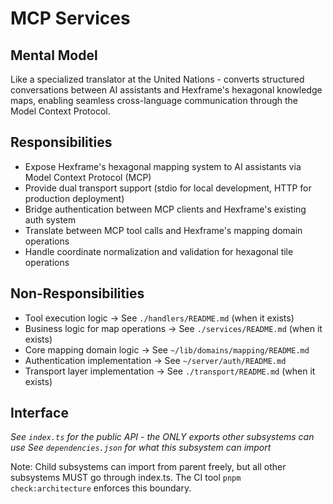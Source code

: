 # MCP Services

## Mental Model
Like a specialized translator at the United Nations - converts structured conversations between AI assistants and Hexframe's hexagonal knowledge maps, enabling seamless cross-language communication through the Model Context Protocol.

## Responsibilities
- Expose Hexframe's hexagonal mapping system to AI assistants via Model Context Protocol (MCP)
- Provide dual transport support (stdio for local development, HTTP for production deployment)
- Bridge authentication between MCP clients and Hexframe's existing auth system
- Translate between MCP tool calls and Hexframe's mapping domain operations
- Handle coordinate normalization and validation for hexagonal tile operations

## Non-Responsibilities
- Tool execution logic → See `./handlers/README.md` (when it exists)
- Business logic for map operations → See `./services/README.md` (when it exists)
- Core mapping domain logic → See `~/lib/domains/mapping/README.md`
- Authentication implementation → See `~/server/auth/README.md`
- Transport layer implementation → See `./transport/README.md` (when it exists)

## Interface
*See `index.ts` for the public API - the ONLY exports other subsystems can use*
*See `dependencies.json` for what this subsystem can import*

Note: Child subsystems can import from parent freely, but all other subsystems MUST go through index.ts. The CI tool `pnpm check:architecture` enforces this boundary.